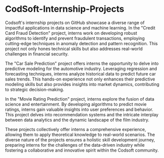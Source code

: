 # CodSoft-Internship-Projects
Codsoft's internship projects on GitHub showcase a diverse range of impactful applications in data science and machine learning. In the "Credit Card Fraud Detection" project, interns work on developing robust algorithms to identify and prevent fraudulent transactions, employing cutting-edge techniques in anomaly detection and pattern recognition. This project not only hones technical skills but also addresses real-world challenges in financial security.

The "Car Sale Prediction" project offers interns the opportunity to delve into predictive modeling for the automotive industry. Leveraging regression and forecasting techniques, interns analyze historical data to predict future car sales trends. This hands-on experience not only enhances their predictive modeling skills but also provides insights into market dynamics, contributing to strategic decision-making.

In the "Movie Rating Prediction" project, interns explore the fusion of data science and entertainment. By developing algorithms to predict movie ratings, interns gain valuable insights into user preferences and behavior. This project delves into recommendation systems and the intricate interplay between data analytics and the dynamic landscape of the film industry.

These projects collectively offer interns a comprehensive experience, allowing them to apply theoretical knowledge to real-world scenarios. The diverse nature of the projects ensures a holistic skill development journey, preparing interns for the challenges of the data-driven industry while fostering a collaborative and innovative spirit within the Codsoft community.

